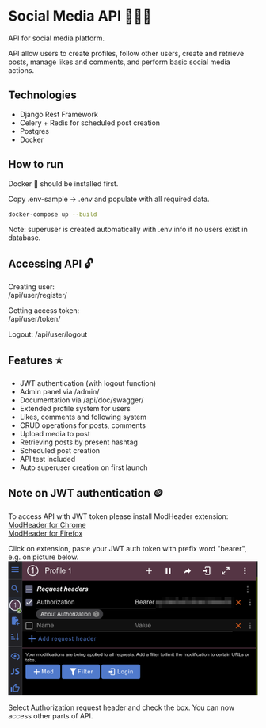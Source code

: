 # Social Media API 👩🏻‍💻

API for social media platform.

API allow users to create profiles, follow other users, create and retrieve posts, manage likes and comments, and
perform basic social media actions.

## Technologies

- Django Rest Framework
- Celery + Redis for scheduled post creation
- Postgres
- Docker

## How to run

Docker 🐳 should be installed first.

Copy .env-sample -> .env and populate with all required data.

```bash
docker-compose up --build
```

Note: superuser is created automatically with .env info if no users exist in database.

## Accessing API 🔓

Creating user:  
/api/user/register/

Getting access token:  
/api/user/token/

Logout:
/api/user/logout

## Features ⭐

- JWT authentication (with logout function)
- Admin panel via /admin/
- Documentation via /api/doc/swagger/
- Extended profile system for users
- Likes, comments and following system
- CRUD operations for posts, comments
- Upload media to post
- Retrieving posts by present hashtag
- Scheduled post creation
- API test included
- Auto superuser creation on first launch

## Note on JWT authentication 🪙

To access API with JWT token please install ModHeader extension:  
[ModHeader for Chrome](https://chromewebstore.google.com/detail/modheader-modify-http-hea/idgpnmonknjnojddfkpgkljpfnnfcklj)  
[ModHeader for Firefox](https://addons.mozilla.org/uk/firefox/addon/modheader-firefox/)

Click on extension, paste your JWT auth token with prefix word "bearer", e.g. on picture below.  
![modheader.png](readme_media%2Fmodheader.png)

Select Authorization request header and check the box.
You can now access other parts of API.

